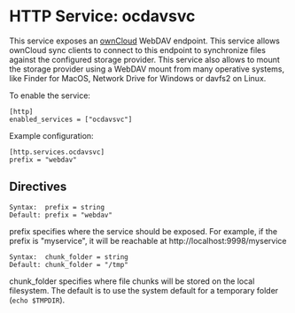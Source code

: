 # HTTP Service: ocdavsvc

This service exposes an [ownCloud](https://ownlcloud.org/)
WebDAV endpoint. This service allows ownCloud sync clients to connect
to this endpoint to synchronize files against the configured storage provider.
This service also allows to mount the storage provider using a WebDAV mount
from many operative systems, like Finder for MacOS, Network Drive for Windows or
davfs2 on Linux.

To enable the service:

```
[http]
enabled_services = ["ocdavsvc"]
```

Example configuration:

```
[http.services.ocdavsvc]
prefix = "webdav"
```

## Directives

```
Syntax:  prefix = string
Default: prefix = "webdav"
```

prefix specifies where the service should be exposed.
For example, if the prefix is "myservice", it will be
reachable at http://localhost:9998/myservice


```
Syntax:  chunk_folder = string
Default: chunk_folder = "/tmp"
```

chunk_folder specifies where file chunks will be stored
on the local filesystem. The default is to use the 
system default for a temporary folder (```echo $TMPDIR```).
